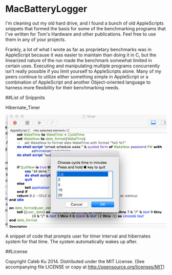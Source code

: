 MacBatteryLogger
================

I'm cleaning out my old hard drive, and I found a bunch of old AppleScripts snippets that formed the basis for some of the benchmarking programs that I've written for Tom's Hardware and other publications. Feel free to use them in any of your projects. 

Frankly, a lot of what I wrote as far as proprietary benchmarks was in AppleScript because it was easier to maintain than doing it in C, but the linearized nature of the run made the benchmark somewhat limited in certain uses. Executing and manipulating multiple programs concurrently isn't really possible if you limit yourself to AppleScripts alone. Many of my peers continue to utilize either something simple in AppleScript or a combination of AppleScript and another Object-oriented language to harness more flexibility for their benchmarking needs.

##List of Snippnits

Hibernate_Timer

![hibernatetimer](https://github.com/Scootie/MacBenchmarkScripts/blob/master/documentation/hibernate_timer.png)

A snippet of code that prompts user for timer interval and hibernates system for that time. The system automatically wakes up after.

##License

Copyright Caleb Ku 2014. Distributed under the MIT License. (See accompanying file LICENSE or copy at http://opensource.org/licenses/MIT)
